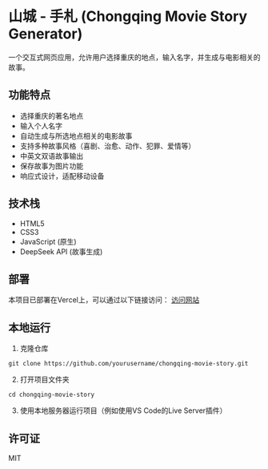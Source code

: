 # 山城 - 手札 (Chongqing Movie Story Generator)

一个交互式网页应用，允许用户选择重庆的地点，输入名字，并生成与电影相关的故事。

## 功能特点

- 选择重庆的著名地点
- 输入个人名字
- 自动生成与所选地点相关的电影故事
- 支持多种故事风格（喜剧、治愈、动作、犯罪、爱情等）
- 中英文双语故事输出
- 保存故事为图片功能
- 响应式设计，适配移动设备

## 技术栈

- HTML5
- CSS3
- JavaScript (原生)
- DeepSeek API (故事生成)

## 部署

本项目已部署在Vercel上，可以通过以下链接访问：
[访问网站](https://chongqing-movie-story.vercel.app)

## 本地运行

1. 克隆仓库
```
git clone https://github.com/yourusername/chongqing-movie-story.git
```

2. 打开项目文件夹
```
cd chongqing-movie-story
```

3. 使用本地服务器运行项目（例如使用VS Code的Live Server插件）

## 许可证

MIT 